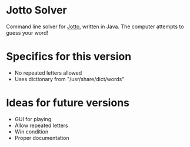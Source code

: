 # Jotto Solver
Command line solver for [Jotto](http://en.wikipedia.org/wiki/Jotto), written in Java. The computer attempts to guess your word!

# Specifics for this version
* No repeated letters allowed
* Uses dictionary from "/usr/share/dict/words"

# Ideas for future versions
* GUI for playing
* Allow repeated letters
* Win condition
* Proper documentation
